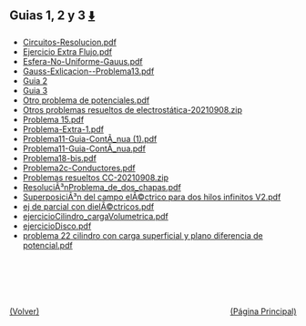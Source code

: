 
<html>
<body>
<h2>Guias 1, 2 y 3 <a href="https://downgit.github.io/#/home?url=https://github.com/Apuntes-FIUBA/Apuntes-Electronica/tree/main/82 - Física/8202 - Fisica II/Guias de Problemas/Material y Soluciones/Guias 1, 2 y 3" style="font-size:20px">  ⬇️ </a></h2>
<ul>
    <li><a href="Circuitos-Resolucion.pdf">Circuitos-Resolucion.pdf</a></li>
    <li><a href="Ejercicio Extra Flujo.pdf">Ejercicio Extra Flujo.pdf</a></li>
    <li><a href="Esfera-No-Uniforme-Gauus.pdf">Esfera-No-Uniforme-Gauus.pdf</a></li>
    <li><a href="Gauss-Exlicacion--Problema13.pdf">Gauss-Exlicacion--Problema13.pdf</a></li>
    <li><a href="Guia 2">Guia 2</a></li>
    <li><a href="Guia 3">Guia 3</a></li>
    <li><a href="Otro problema de potenciales.pdf">Otro problema de potenciales.pdf</a></li>
    <li><a href="Otros problemas resueltos de electrostática-20210908.zip">Otros problemas resueltos de electrostática-20210908.zip</a></li>
    <li><a href="Problema 15.pdf">Problema 15.pdf</a></li>
    <li><a href="Problema-Extra-1.pdf">Problema-Extra-1.pdf</a></li>
    <li><a href="Problema11-Guia-ContÃ_nua (1).pdf">Problema11-Guia-ContÃ_nua (1).pdf</a></li>
    <li><a href="Problema11-Guia-ContÃ_nua.pdf">Problema11-Guia-ContÃ_nua.pdf</a></li>
    <li><a href="Problema18-bis.pdf">Problema18-bis.pdf</a></li>
    <li><a href="Problema2c-Conductores.pdf">Problema2c-Conductores.pdf</a></li>
    <li><a href="Problemas resueltos CC-20210908.zip">Problemas resueltos CC-20210908.zip</a></li>
    <li><a href="ResoluciÃ³nProblema_de_dos_chapas.pdf">ResoluciÃ³nProblema_de_dos_chapas.pdf</a></li>
    <li><a href="SuperposiciÃ³n del campo elÃ©ctrico para dos hilos infinitos V2.pdf">SuperposiciÃ³n del campo elÃ©ctrico para dos hilos infinitos V2.pdf</a></li>
    <li><a href="ej de parcial con dielÃ©ctricos.pdf">ej de parcial con dielÃ©ctricos.pdf</a></li>
    <li><a href="ejercicioCilindro_cargaVolumetrica.pdf">ejercicioCilindro_cargaVolumetrica.pdf</a></li>
    <li><a href="ejercicioDisco.pdf">ejercicioDisco.pdf</a></li>
    <li><a href="problema 22  cilindro con carga superficial y plano diferencia de potencial.pdf">problema 22  cilindro con carga superficial y plano diferencia de potencial.pdf</a></li>
</ul>
</body>
</html>







<br><br><br><br><br><a href="../" style="float: left">(Volver)</a> <a href="https://apuntes-fiuba.github.io/Apuntes-Electronica" style="float: right">(Página Principal)</a>
